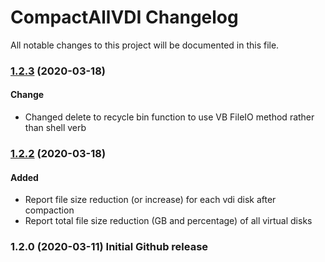 # CompactAllVDI Changelog

All notable changes to this project will be documented in this file.

### [1.2.3](https://github.com/ethan8989/CompactAllVDI/compare/v1.2.2...v1.2.3) (2020-03-18) 
#### Change
- Changed delete to recycle bin function to use VB FileIO method rather than shell verb


### [1.2.2](https://github.com/ethan8989/CompactAllVDI/compare/v1.2...v1.2.2) (2020-03-18) 
#### Added
- Report file size reduction (or increase) for each vdi disk after compaction
- Report total file size reduction (GB and percentage) of all virtual disks

### 1.2.0 (2020-03-11) Initial Github release
